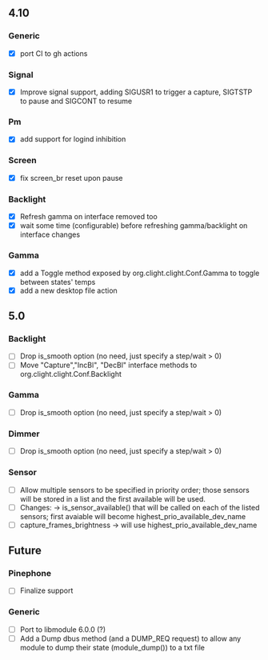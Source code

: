 ## 4.10

### Generic
- [x] port CI to gh actions

### Signal
- [x] Improve signal support, adding SIGUSR1 to trigger a capture, SIGTSTP to pause and SIGCONT to resume

### Pm
- [x] add support for logind inhibition

### Screen
- [x] fix screen_br reset upon pause

### Backlight
- [x] Refresh gamma on interface removed too
- [x] wait some time (configurable) before refreshing gamma/backlight on interface changes

### Gamma
- [x] add a Toggle method exposed by org.clight.clight.Conf.Gamma to toggle between states' temps
- [x] add a new desktop file action

## 5.0

### Backlight
- [ ] Drop is_smooth option (no need, just specify a step/wait > 0)
- [ ] Move "Capture","IncBl", "DecBl" interface methods to org.clight.clight.Conf.Backlight

### Gamma
- [ ] Drop is_smooth option (no need, just specify a step/wait > 0)

### Dimmer
- [ ] Drop is_smooth option (no need, just specify a step/wait > 0)

### Sensor
- [ ] Allow multiple sensors to be specified in priority order; those sensors will be stored in a list and the first available will be used.
- [ ] Changes: -> is_sensor_available() that will be called on each of the listed sensors; first avaiable will become highest_prio_available_dev_name
- [ ] capture_frames_brightness -> will use highest_prio_available_dev_name

## Future

### Pinephone
- [ ] Finalize support

### Generic
- [ ] Port to libmodule 6.0.0 (?)
- [ ] Add a Dump dbus method (and a DUMP_REQ request) to allow any module to dump their state (module_dump()) to a txt file
